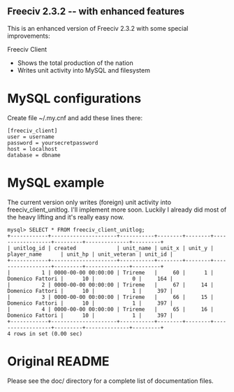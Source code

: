 Freeciv 2.3.2 -- with enhanced features
---------------------------------------

This is an enhanced version of Freeciv 2.3.2 with some special improvements:

Freeciv Client
 * Shows the total production of the nation
 * Writes unit activity into MySQL and filesystem

MySQL configurations
====================

Create file ~/.my.cnf and add these lines there:

	[freeciv_client]
	user = username
	password = yoursecretpassword
	host = localhost
	database = dbname

MySQL example
=============

The current version only writes (foreign) unit activity into freeciv_client_unitlog. I'll implement more soon. Luckily I already did most of the heavy 
lifting and it's really easy now.

	mysql> SELECT * FROM freeciv_client_unitlog;
	+------------+---------------------+-----------+--------+--------+------------------+---------+--------------+---------+
	| unitlog_id | created             | unit_name | unit_x | unit_y | player_name      | unit_hp | unit_veteran | unit_id |
	+------------+---------------------+-----------+--------+--------+------------------+---------+--------------+---------+
	|          1 | 0000-00-00 00:00:00 | Trireme   |     60 |      1 | Domenico Fattori |      10 |            0 |     164 |
	|          2 | 0000-00-00 00:00:00 | Trireme   |     67 |     14 | Domenico Fattori |      10 |            1 |     397 |
	|          3 | 0000-00-00 00:00:00 | Trireme   |     66 |     15 | Domenico Fattori |      10 |            1 |     397 |
	|          4 | 0000-00-00 00:00:00 | Trireme   |     65 |     16 | Domenico Fattori |      10 |            1 |     397 |
	+------------+---------------------+-----------+--------+--------+------------------+---------+--------------+---------+
	4 rows in set (0.00 sec)

Original README
===============

Please see the doc/ directory for a complete list of documentation files.

